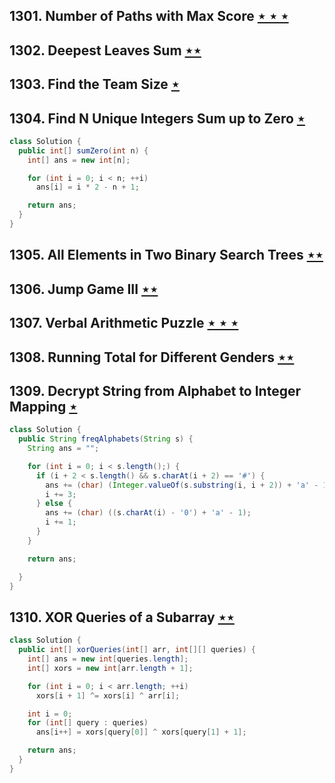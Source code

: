 ## 1301. Number of Paths with Max Score [$\star\star\star$](https://leetcode.com/problems/number-of-paths-with-max-score)

## 1302. Deepest Leaves Sum [$\star\star$](https://leetcode.com/problems/deepest-leaves-sum)

## 1303. Find the Team Size [$\star$](https://leetcode.com/problems/find-the-team-size)

## 1304. Find N Unique Integers Sum up to Zero [$\star$](https://leetcode.com/problems/find-n-unique-integers-sum-up-to-zero)

```java
class Solution {
  public int[] sumZero(int n) {
    int[] ans = new int[n];

    for (int i = 0; i < n; ++i)
      ans[i] = i * 2 - n + 1;

    return ans;
  }
}
```

## 1305. All Elements in Two Binary Search Trees [$\star\star$](https://leetcode.com/problems/all-elements-in-two-binary-search-trees)

## 1306. Jump Game III [$\star\star$](https://leetcode.com/problems/jump-game-iii)

## 1307. Verbal Arithmetic Puzzle [$\star\star\star$](https://leetcode.com/problems/verbal-arithmetic-puzzle)

## 1308. Running Total for Different Genders [$\star\star$](https://leetcode.com/problems/running-total-for-different-genders)

## 1309. Decrypt String from Alphabet to Integer Mapping [$\star$](https://leetcode.com/problems/decrypt-string-from-alphabet-to-integer-mapping)

```java
class Solution {
  public String freqAlphabets(String s) {
    String ans = "";

    for (int i = 0; i < s.length();) {
      if (i + 2 < s.length() && s.charAt(i + 2) == '#') {
        ans += (char) (Integer.valueOf(s.substring(i, i + 2)) + 'a' - 1);
        i += 3;
      } else {
        ans += (char) ((s.charAt(i) - '0') + 'a' - 1);
        i += 1;
      }
    }

    return ans;

  }
}
```

## 1310. XOR Queries of a Subarray [$\star\star$](https://leetcode.com/problems/xor-queries-of-a-subarray)

```java
class Solution {
  public int[] xorQueries(int[] arr, int[][] queries) {
    int[] ans = new int[queries.length];
    int[] xors = new int[arr.length + 1];

    for (int i = 0; i < arr.length; ++i)
      xors[i + 1] ^= xors[i] ^ arr[i];

    int i = 0;
    for (int[] query : queries)
      ans[i++] = xors[query[0]] ^ xors[query[1] + 1];

    return ans;
  }
}
```
